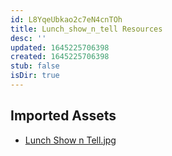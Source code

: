 ```yaml
---
id: L8YqeUbkao2c7eN4cnTOh
title: Lunch_show_n_tell Resources
desc: ''
updated: 1645225706398
created: 1645225706398
stub: false
isDir: true
---
```

## Imported Assets
- [Lunch Show n Tell.jpg](/assets/lunch-show-n-tell-AyUbNK8jXbhd.jpg)
